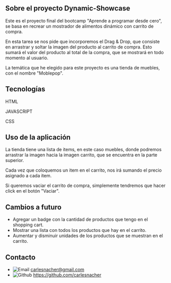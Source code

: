 

## Sobre el proyecto Dynamic-Showcase


Este es el proyecto final del bootcamp "Aprende a programar desde cero", se basa en recrear un mostrador de alimentos dinámico con carrito de compra. 

En esta tarea se nos pide que incorporemos el Drag & Drop, que consiste en arrastrar y soltar la imagen del producto al carrito de compra. Esto sumará el valor del producto al total de la compra, que se mostrará en todo momento al usuario.

La temática que he elegido para este proyecto es una tienda de muebles, con el nombre   "Moblepop".

## Tecnologías

HTML

JAVASCRIPT

CSS

## Uso de la aplicación

La tienda tiene una lista de items, en este caso muebles, donde podremos arrastrar la imagen hacia la imagen carrito, que se encuentra en la parte superior.

Cada vez que coloquemos un item en el carrito, nos irá sumando el precio asignado a cada item.

Si queremos vaciar el carrito de compra, simplemente tendremos que hacer click en el botón "Vaciar".


## Cambios a futuro

- Agregar un badge con la cantidad de productos que tengo en el shopping cart.
- Mostrar una lista con todos los productos que hay en el carrito.
- Aumentar y disminuir unidades de los productos que se muestran en el carrito.


## Contacto

* ![Email]   carlesnacher@gmail.com
* ![Github]  https://github.com/carlesnacher

<!--  -->

[Github]: https://img.shields.io/badge/GitHub-100000?style=for-the-badge&logo=github&logoColor=white
[Email]: https://img.shields.io/badge/Gmail-D14836?style=for-the-badge&logo=gmail&logoColor=white